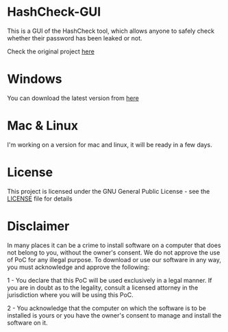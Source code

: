 # HashCheck-GUI 
This is a GUI of the HashCheck tool, which allows anyone to safely check whether their password has been leaked or not. 

Check the original project [here](https://github.com/Telefonica/HashCheck)

# Windows
You can download the latest version from [here](https://github.com/guillerpsanchez/HashCheck-GUI/releases)

# Mac & Linux
I'm working on a version for mac and linux, it will be ready in a few days.

# License

This project is licensed under the GNU General Public License - see the [LICENSE](https://github.com/guillerpsanchez/HashCheck-GUI/blob/main/LICENSE) file for details

# Disclaimer

In many places it can be a crime to install software on a computer that does not belong to you, without the owner's consent. We do not approve the use of PoC for any illegal purpose.  To download or use our software in any way, you must acknowledge and approve the following:

1 - You declare that this PoC will be used exclusively in a legal manner. If you are in doubt as to the legality, consult a licensed attorney in the jurisdiction where you will be using this PoC.

2 - You acknowledge that the computer on which the software is to be installed is yours or you have the owner's consent to manage and install the software on it.
